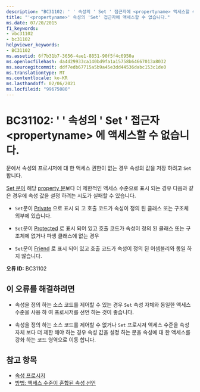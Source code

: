 ```yaml
---
description: "BC31102: ' ' 속성의 ' Set ' 접근자에 <propertyname> 액세스할 수 없음에 대해 자세히 알아보세요."
title: "'<propertyname>' 속성의 'Set' 접근자에 액세스할 수 없습니다."
ms.date: 07/20/2015
f1_keywords:
- vbc31102
- bc31102
helpviewer_keywords:
- BC31102
ms.assetid: 6f7b31b7-3656-4ae1-8851-90f5f4c6950a
ms.openlocfilehash: da4d29933ca140bd9fa1a15758b64667013a8032
ms.sourcegitcommit: ddf7edb67715a5b9a45e3dd44536dabc153c1de0
ms.translationtype: MT
ms.contentlocale: ko-KR
ms.lasthandoff: 02/06/2021
ms.locfileid: "99675080"
---
```

# <a name="bc31102-set-accessor-of-property-propertyname-is-not-accessible"></a>BC31102: ' ' 속성의 ' Set ' 접근자 \<propertyname> 에 액세스할 수 없습니다.

문에서 속성의 프로시저에 대 한 액세스 권한이 없는 경우 속성의 값을 저장 하려고 `Set` 합니다.

 [Set 문이](../statements/set-statement.md) 해당 [property 문](../statements/property-statement.md)보다 더 제한적인 액세스 수준으로 표시 되는 경우 다음과 같은 경우에 속성 값을 설정 하려는 시도가 실패할 수 있습니다.

- `Set`문이 [Private](../modifiers/private.md) 으로 표시 되 고 호출 코드가 속성이 정의 된 클래스 또는 구조체 외부에 있습니다.

- `Set`문이 [Protected](../modifiers/protected.md) 로 표시 되어 있고 호출 코드가 속성이 정의 된 클래스 또는 구조체에 없거나 파생 클래스에 없는 경우

- `Set`문이 [Friend](../modifiers/friend.md) 로 표시 되어 있고 호출 코드가 속성이 정의 된 어셈블리와 동일 하지 않습니다.

 **오류 ID:** BC31102

## <a name="to-correct-this-error"></a>이 오류를 해결하려면

- 속성을 정의 하는 소스 코드를 제어할 수 있는 경우 `Set` 속성 자체와 동일한 액세스 수준을 사용 하 여 프로시저를 선언 하는 것이 좋습니다.

- 속성을 정의 하는 소스 코드를 제어할 수 없거나 `Set` 프로시저 액세스 수준을 속성 자체 보다 더 제한 해야 하는 경우 속성 값을 설정 하는 문을 속성에 대 한 액세스를 강화 하는 코드 영역으로 이동 합니다.

## <a name="see-also"></a>참고 항목

- [속성 프로시저](../../programming-guide/language-features/procedures/property-procedures.md)
- [방법: 액세스 수준이 혼합된 속성 선언](../../programming-guide/language-features/procedures/how-to-declare-a-property-with-mixed-access-levels.md)
